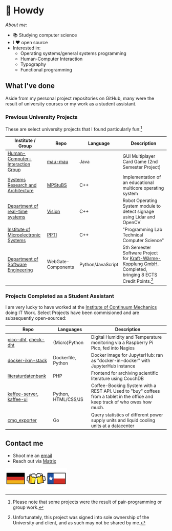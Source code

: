 # 🤠 Howdy

_About me:_

- 📚 Studying computer science
- I ❤️ open source
- Interested in:
  - Operating systems/general systems programming
  - Human-Computer Interaction
  - Typography
  - Functional programming

## What I've done

Aside from my personal project repositories on GitHub, many were the result of university courses or my work as a student assistant.

### Previous University Projects

These are select university projects that I found particularly fun:[^pp]

| Institute / Group                                                                  | Repo                                        | Language          | Description                                                                                                                           |
|------------------------------------------------------------------------------------|---------------------------------------------|-------------------|---------------------------------------------------------------------------------------------------------------------------------------|
| [Human-Computer-Interaction Group](https://www.pi.uni-hannover.de/de/hci)          | [mau-mau](https://github.com/j0hax/mau-mau) | Java              | GUI Multiplayer Card Game (2nd Semester Project)                                                                                      |
| [Systems Research and Architecture](https://www.sra.uni-hannover.de/)              | [MPStuBS](https://github.com/j0hax/MPStuBS) | C++               | Implementation of an educational multicore operating system                                                                           |
| [Department of real-time systems](https://www.ise.uni-hannover.de/de/rts)          | [Vision](https://github.com/j0hax/vision)   | C++               | Robot Operating System module to detect signage using Lidar and OpenCV                                                                |
| [Institute of Microelectronic Systems](https://www.ims.uni-hannover.de)            | [PPTI](https://github.com/j0hax/PPTI)       | C++               | "Programming Lab Technical Computer Science"                                                                                          |
| [Department of Software Engineering](https://www.pi.uni-hannover.de/de/se/lehre/swp/) | WebGate-Components                          | Python/JavaScript | 5th Semester Software Project for [Kraft-Wärme-Kopplung GmbH](https://kwk.info). Completed, bringing 8 ECTS Credit Points.[^contract] |

[^pp]: Please note that some projects were the result of pair-programming or group work.

[^contract]: Unfortunately, this project was signed into sole ownership of the University and client, and as such may not be shared by me.

### Projects Completed as a Student Assistant

I am very lucky to have worked at the [Institute of Continuum Mechanics](https://www.ikm.uni-hannover.de/en/) doing IT Work. Select Projects have been commisioned and are subsequently open-sourced:

| Repo                                                                                                     | Languages           | Description                                                                                                                   |
|----------------------------------------------------------------------------------------------------------|---------------------|-------------------------------------------------------------------------------------------------------------------------------|
| [pico-dht](https://github.com/j0hax/pico-dht), [check-dht](https://github.com/j0hax/check-dht)         | (Micro)Python       | Digital Humidity and Temperature monitoring via a Raspberry Pi Pico, fed into Nagios                                          |
| [docker-ikm-stack](https://github.com/j0hax/docker-ikm-stack)                                            | Dockerfile, Python  | Docker image for JupyterHub: ran as "docker-in-docker" with JupyterHub instance                                               |
| [literaturdatenbank](https://github.com/j0hax/literaturdatenbank)                                        | PHP                 | Frontend for archiving scientific literature using CouchDB                                                                    |
| [kaffee-server](https://github.com/j0hax/kaffee-server), [kaffee-ui](https://github.com/j0hax/kaffee-ui) | Python, HTML/CSS/JS | Coffee-Booking System with a REST API. Used to "buy" coffees from a tablet in the office and keep track of who owes how much. |
| [cmg_exporter](https://github.com/j0hax/cmg_exporter)                                                    | Go                  | Query statistics of different power supply units and liquid cooling units at a datacenter                                     |

## Contact me

- Shoot me an [email](mailto:johannes.arnold@stud.uni-hannover.de)
- Reach out via [Matrix](https://matrix.to/#/@e8h-fc1:matrix.uni-hannover.de)

<img src="1F1E9-1F1EA.svg" alt="Germany" width="64"><img src="1F37B.svg" alt="Beers" width="64"><img src="1F3F4-E0075-E0073-E0074-E0078-E007F.svg" alt="Texas" width="64">
